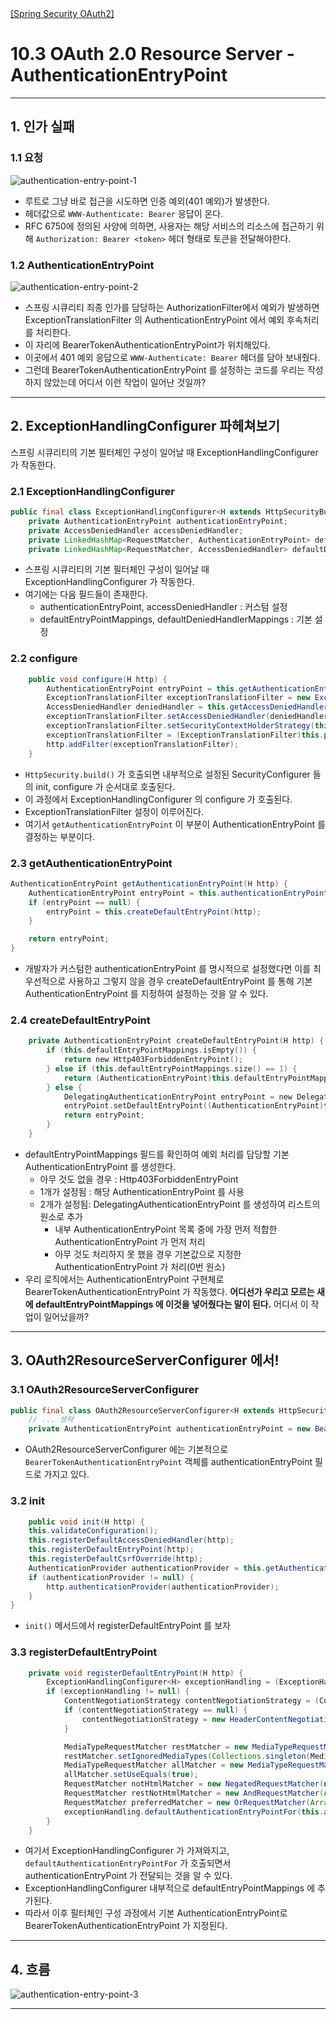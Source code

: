 <nav>
    <a href="../.." target="_blank">[Spring Security OAuth2]</a>
</nav>

# 10.3 OAuth 2.0 Resource Server - AuthenticationEntryPoint


---

## 1. 인가 실패

### 1.1 요청
![authentication-entry-point-1](./imgs/authentication-entry-point-1.png)

- 루트로 그냥 바로 접근을 시도하면 인증 예외(401 예외)가 발생한다.
- 헤더값으로 `WWW-Authenticate: Bearer` 응답이 온다.
- RFC 6750에 정의된 사양에 의하면, 사용자는 해당 서비스의 리소스에 접근하기 위해 `Authorization: Bearer <token>` 헤더 형태로
토큰을 전달해야한다.

### 1.2 AuthenticationEntryPoint
![authentication-entry-point-2](./imgs/authentication-entry-point-2.png)

- 스프링 시큐리티 최종 인가를 담당하는 AuthorizationFilter에서 예외가 발생하면 ExceptionTranslationFilter 의 AuthenticationEntryPoint 에서
예외 후속처리를 처리한다.
- 이 자리에 BearerTokenAuthenticationEntryPoint가 위치해있다.
- 이곳에서 401 예외 응답으로 `WWW-Authenticate: Bearer` 헤더를 담아 보내줬다.
- 그런데 BearerTokenAuthenticationEntryPoint 를 설정하는 코드를 우리는 작성하지 않았는데 어디서 이런 작업이 일어난 것일까?

---

## 2. ExceptionHandlingConfigurer 파헤쳐보기
스프링 시큐리티의 기본 필터체인 구성이 일어날 때 ExceptionHandlingConfigurer 가 작동한다.

### 2.1 ExceptionHandlingConfigurer
```java
public final class ExceptionHandlingConfigurer<H extends HttpSecurityBuilder<H>> extends AbstractHttpConfigurer<ExceptionHandlingConfigurer<H>, H> {
    private AuthenticationEntryPoint authenticationEntryPoint;
    private AccessDeniedHandler accessDeniedHandler;
    private LinkedHashMap<RequestMatcher, AuthenticationEntryPoint> defaultEntryPointMappings = new LinkedHashMap();
    private LinkedHashMap<RequestMatcher, AccessDeniedHandler> defaultDeniedHandlerMappings = new LinkedHashMap();
```
- 스프링 시큐리티의 기본 필터체인 구성이 일어날 때 ExceptionHandlingConfigurer 가 작동한다.
- 여기에는 다음 필드들이 존재한다.
  - authenticationEntryPoint, accessDeniedHandler : 커스텀 설정
  - defaultEntryPointMappings, defaultDeniedHandlerMappings : 기본 설정

### 2.2 configure
```java
    public void configure(H http) {
        AuthenticationEntryPoint entryPoint = this.getAuthenticationEntryPoint(http);
        ExceptionTranslationFilter exceptionTranslationFilter = new ExceptionTranslationFilter(entryPoint, this.getRequestCache(http));
        AccessDeniedHandler deniedHandler = this.getAccessDeniedHandler(http);
        exceptionTranslationFilter.setAccessDeniedHandler(deniedHandler);
        exceptionTranslationFilter.setSecurityContextHolderStrategy(this.getSecurityContextHolderStrategy());
        exceptionTranslationFilter = (ExceptionTranslationFilter)this.postProcess(exceptionTranslationFilter);
        http.addFilter(exceptionTranslationFilter);
    }
```
- `HttpSecurity.build()` 가 호출되면 내부적으로 설정된 SecurityConfigurer 들의 init, configure 가 순서대로 호출된다.
- 이 과정에서 ExceptionHandlingConfigurer 의 configure 가 호출된다.
- ExceptionTranslationFilter 설정이 이루어진다.
- 여기서 `getAuthenticationEntryPoint` 이 부분이 AuthenticationEntryPoint 를 결정하는 부분이다.

### 2.3 getAuthenticationEntryPoint
```java
AuthenticationEntryPoint getAuthenticationEntryPoint(H http) {
    AuthenticationEntryPoint entryPoint = this.authenticationEntryPoint;
    if (entryPoint == null) {
        entryPoint = this.createDefaultEntryPoint(http);
    }

    return entryPoint;
}
```
- 개발자가 커스텀한 authenticationEntryPoint 를 명시적으로 설정했다면 이를 최우선적으로 사용하고 그렇지 않을 경우
createDefaultEntryPoint 를 통해 기본 AuthenticationEntryPoint 를 지정하여 설정하는 것을 알 수 있다.

### 2.4 createDefaultEntryPoint
```kotlin
    private AuthenticationEntryPoint createDefaultEntryPoint(H http) {
        if (this.defaultEntryPointMappings.isEmpty()) {
            return new Http403ForbiddenEntryPoint();
        } else if (this.defaultEntryPointMappings.size() == 1) {
            return (AuthenticationEntryPoint)this.defaultEntryPointMappings.values().iterator().next();
        } else {
            DelegatingAuthenticationEntryPoint entryPoint = new DelegatingAuthenticationEntryPoint(this.defaultEntryPointMappings);
            entryPoint.setDefaultEntryPoint((AuthenticationEntryPoint)this.defaultEntryPointMappings.values().iterator().next());
            return entryPoint;
        }
    }
```
- defaultEntryPointMappings 필드를 확인하여 예외 처리를 담당할 기본 AuthenticationEntryPoint 를 생성한다.
  - 아무 것도 없을 경우 : Http403ForbiddenEntryPoint
  - 1개가 설정됨 : 해당 AuthenticationEntryPoint 를 사용
  - 2개가 설정됨: DelegatingAuthenticationEntryPoint 를 생성하여 리스트의 원소로 추가
    - 내부 AuthenticationEntryPoint 목록 중에 가장 먼저 적합한 AuthenticationEntryPoint 가 먼저 처리
    - 아무 것도 처리하지 못 했을 경우 기본값으로 지정한 AuthenticationEntryPoint 가 처리(0번 원소)
- 우리 로직에서는 AuthenticationEntryPoint 구현체로 BearerTokenAuthenticationEntryPoint 가 작동했다.
**어디선가 우리고 모르는 새에 defaultEntryPointMappings 에 이것을 넣어줬다는 말이 된다.** 어디서 이 작업이 일어났을까?

---

## 3. OAuth2ResourceServerConfigurer 에서!

### 3.1 OAuth2ResourceServerConfigurer
```java
public final class OAuth2ResourceServerConfigurer<H extends HttpSecurityBuilder<H>> extends AbstractHttpConfigurer<OAuth2ResourceServerConfigurer<H>, H> {
    // ... 생략
    private AuthenticationEntryPoint authenticationEntryPoint = new BearerTokenAuthenticationEntryPoint();
```
- OAuth2ResourceServerConfigurer 에는 기본적으로 `BearerTokenAuthenticationEntryPoint` 객체를 authenticationEntryPoint 필드로
가지고 있다.

### 3.2 init
```java
    public void init(H http) {
    this.validateConfiguration();
    this.registerDefaultAccessDeniedHandler(http);
    this.registerDefaultEntryPoint(http);
    this.registerDefaultCsrfOverride(http);
    AuthenticationProvider authenticationProvider = this.getAuthenticationProvider();
    if (authenticationProvider != null) {
        http.authenticationProvider(authenticationProvider);
    }
}
```
- `init()` 메서드에서 registerDefaultEntryPoint 를 보자

### 3.3 registerDefaultEntryPoint
```java
    private void registerDefaultEntryPoint(H http) {
        ExceptionHandlingConfigurer<H> exceptionHandling = (ExceptionHandlingConfigurer)http.getConfigurer(ExceptionHandlingConfigurer.class);
        if (exceptionHandling != null) {
            ContentNegotiationStrategy contentNegotiationStrategy = (ContentNegotiationStrategy)http.getSharedObject(ContentNegotiationStrategy.class);
            if (contentNegotiationStrategy == null) {
                contentNegotiationStrategy = new HeaderContentNegotiationStrategy();
            }

            MediaTypeRequestMatcher restMatcher = new MediaTypeRequestMatcher((ContentNegotiationStrategy)contentNegotiationStrategy, new MediaType[]{MediaType.APPLICATION_ATOM_XML, MediaType.APPLICATION_FORM_URLENCODED, MediaType.APPLICATION_JSON, MediaType.APPLICATION_OCTET_STREAM, MediaType.APPLICATION_XML, MediaType.MULTIPART_FORM_DATA, MediaType.TEXT_XML});
            restMatcher.setIgnoredMediaTypes(Collections.singleton(MediaType.ALL));
            MediaTypeRequestMatcher allMatcher = new MediaTypeRequestMatcher((ContentNegotiationStrategy)contentNegotiationStrategy, new MediaType[]{MediaType.ALL});
            allMatcher.setUseEquals(true);
            RequestMatcher notHtmlMatcher = new NegatedRequestMatcher(new MediaTypeRequestMatcher((ContentNegotiationStrategy)contentNegotiationStrategy, new MediaType[]{MediaType.TEXT_HTML}));
            RequestMatcher restNotHtmlMatcher = new AndRequestMatcher(Arrays.asList(notHtmlMatcher, restMatcher));
            RequestMatcher preferredMatcher = new OrRequestMatcher(Arrays.asList(this.requestMatcher, X_REQUESTED_WITH, restNotHtmlMatcher, allMatcher));
            exceptionHandling.defaultAuthenticationEntryPointFor(this.authenticationEntryPoint, preferredMatcher);
        }
    }
```
- 여기서 ExceptionHandlingConfigurer 가 가져와지고, `defaultAuthenticationEntryPointFor` 가 호출되면서
authenticationEntryPoint 가 전달되는 것을 알 수 있다.
- ExceptionHandlingConfigurer 내부적으로 defaultEntryPointMappings 에 추가된다.
- 따라서 이후 필터체인 구성 과정에서 기본 AuthenticationEntryPoint로 BearerTokenAuthenticationEntryPoint 가 지정된다.

---

## 4. 흐름
![authentication-entry-point-3](./imgs/authentication-entry-point-3.png)


---
